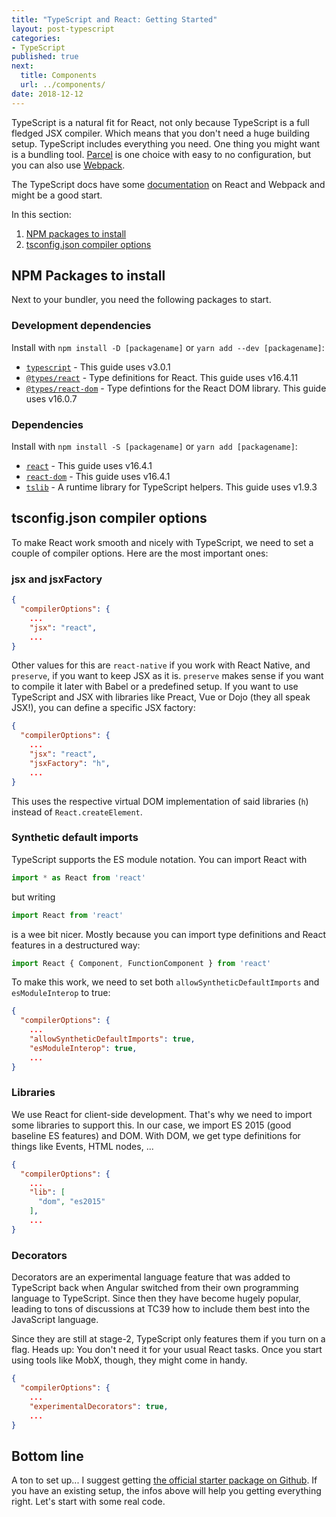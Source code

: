 ```yaml
---
title: "TypeScript and React: Getting Started"
layout: post-typescript
categories:
- TypeScript
published: true
next:
  title: Components
  url: ../components/
date: 2018-12-12
---
```



TypeScript is a natural fit for React, not only because TypeScript is a full fledged JSX compiler. Which means
that you don't need a huge building setup. TypeScript includes everything you need. One thing you might want is a 
bundling tool. [Parcel](https://parceljs.org/) is one choice with easy to no configuration, but you can also use 
[Webpack](https://webpack.js.org/).

The TypeScript docs have some [documentation](https://www.typescriptlang.org/docs/handbook/react-&-webpack.html) on
React and Webpack and might be a good start.

In this section:

1. [NPM packages to install](#npm-packages-to-install)
2. [tsconfig.json compiler options](#tsconfig.json-compiler-options)

## NPM Packages to install

Next to your bundler, you need the following packages to start. 

### Development dependencies

Install with `npm install -D [packagename]` or `yarn add --dev [packagename]`:

- [`typescript`](https://www.npmjs.com/package/typescript) - This guide uses v3.0.1
- [`@types/react`](https://www.npmjs.com/package/@types/react) - Type definitions for React. This guide uses v16.4.11
- [`@types/react-dom`](https://www.npmjs.com/package/@types/react-dom) - Type defintions for the React DOM library. This guide uses v16.0.7

### Dependencies

Install with `npm install -S [packagename]` or `yarn add [packagename]`:

- [`react`](https://www.npmjs.com/package/react) - This guide uses v16.4.1
- [`react-dom`](https://www.npmjs.com/package/react-dom) - This guide uses v16.4.1
- [`tslib`](https://www.npmjs.com/package/tslib) - A runtime library for TypeScript helpers. This guide uses v1.9.3

## tsconfig.json compiler options

To make React work smooth and nicely with TypeScript, we need to set a couple of compiler options. Here are the
most important ones:

### jsx and jsxFactory


```json
{
  "compilerOptions": {
    ...
    "jsx": "react",
    ...
}
```

Other values for this are `react-native` if you work with React Native, and `preserve`, if you want to 
keep JSX as it is. `preserve` makes sense if you want to compile it later with Babel or a predefined setup.
If you want to use TypeScript and JSX with libraries like Preact, Vue or Dojo (they all speak JSX!), you can
define a specific JSX factory:

```json
{
  "compilerOptions": {
    ...
    "jsx": "react",
    "jsxFactory": "h",
    ...
}
```

This uses the respective virtual DOM implementation of said libraries (`h`) instead of `React.createElement`. 

### Synthetic default imports

TypeScript supports the ES module notation. You can import React with 

```typescript
import * as React from 'react'
```

but writing

```typescript
import React from 'react'
```

is a wee bit nicer. Mostly because you can import type definitions and React features in a destructured way:

```typescript
import React { Component, FunctionComponent } from 'react'
```

To make this work, we need to set both `allowSyntheticDefaultImports` and `esModuleInterop` to true:

```json
{
  "compilerOptions": {
    ...
    "allowSyntheticDefaultImports": true,
    "esModuleInterop": true,
    ...
}
```

### Libraries

We use React for client-side development. That's why we need to import some libraries to support this.
In our case, we import ES 2015 (good baseline ES features) and DOM. With DOM, we get type definitions for
things like Events, HTML nodes, ... 

```json
{
  "compilerOptions": {
    ...
    "lib": [
      "dom", "es2015"
    ],
    ...
}
```

### Decorators

Decorators are an experimental language feature that was added to TypeScript back when
Angular switched from their own programming language to TypeScript. Since then they have
become hugely popular, leading to tons of discussions at TC39 how to include them best 
into the JavaScript language.

Since they are still at stage-2, TypeScript only features them if you turn on a flag.
Heads up: You don't need it for your usual React tasks. Once you start using tools like
MobX, though, they might come in handy.

```json
{
  "compilerOptions": {
    ...
    "experimentalDecorators": true,
    ...
}
```

## Bottom line

A ton to set up... I suggest getting [the official starter package on Github](https://github.com/Microsoft/TypeScript-React-Starter#typescript-react-starter).
If you have an existing setup, the infos above will help you getting everything right. Let's start with some real code.
